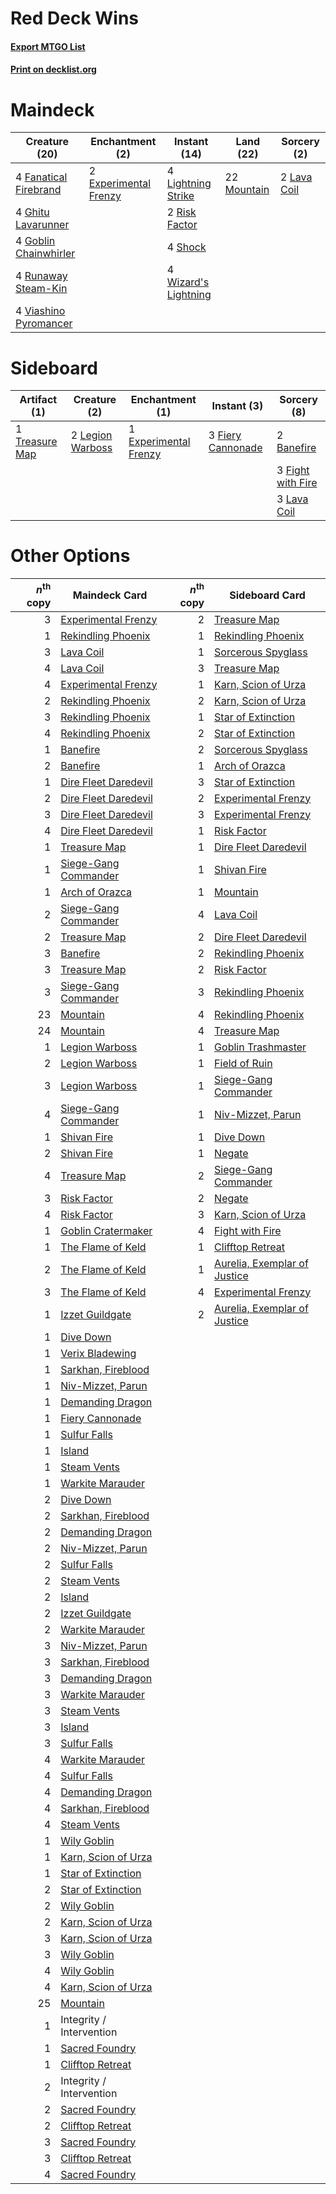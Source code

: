 # Red Deck Wins

#### [Export MTGO List](../collection/Red%20Deck%20Wins/Red%20Deck%20Wins.txt)
#### [Print on decklist.org](http://decklist.org/?deckmain=2%09Experimental%20Frenzy%0A4%09Fanatical%20Firebrand%0A4%09Ghitu%20Lavarunner%0A4%09Goblin%20Chainwhirler%0A2%09Lava%20Coil%0A4%09Lightning%20Strike%0A22%09Mountain%0A2%09Risk%20Factor%0A4%09Runaway%20Steam-Kin%0A4%09Shock%0A4%09Viashino%20Pyromancer%0A4%09Wizard's%20Lightning&deckside=2%09Banefire%0A1%09Experimental%20Frenzy%0A3%09Fiery%20Cannonade%0A3%09Fight%20with%20Fire%0A3%09Lava%20Coil%0A2%09Legion%20Warboss%0A1%09Treasure%20Map)
# Maindeck

|                                         Creature (20)                                          |                                        Enchantment (2)                                         |                                         Instant (14)                                          |                                      Land (22)                                       |                                     Sorcery (2)                                      |
|------------------------------------------------------------------------------------------------|------------------------------------------------------------------------------------------------|-----------------------------------------------------------------------------------------------|--------------------------------------------------------------------------------------|--------------------------------------------------------------------------------------|
|4 [Fanatical Firebrand](http://gatherer.wizards.com/Pages/Card/Details.aspx?multiverseid=439758)|2 [Experimental Frenzy](http://gatherer.wizards.com/Pages/Card/Details.aspx?multiverseid=452849)|4 [Lightning Strike](http://gatherer.wizards.com/Pages/Card/Details.aspx?multiverseid=435303)  |22 [Mountain](http://gatherer.wizards.com/Pages/Card/Details.aspx?multiverseid=439604)|2 [Lava Coil](http://gatherer.wizards.com/Pages/Card/Details.aspx?multiverseid=452858)|
|4 [Ghitu Lavarunner](http://gatherer.wizards.com/Pages/Card/Details.aspx?multiverseid=443015)   |                                                                                                |2 [Risk Factor](http://gatherer.wizards.com/Pages/Card/Details.aspx?multiverseid=452863)       |                                                                                      |                                                                                      |
|4 [Goblin Chainwhirler](http://gatherer.wizards.com/Pages/Card/Details.aspx?multiverseid=443017)|                                                                                                |4 [Shock](http://gatherer.wizards.com/Pages/Card/Details.aspx?multiverseid=386365)             |                                                                                      |                                                                                      |
|4 [Runaway Steam-Kin](http://gatherer.wizards.com/Pages/Card/Details.aspx?multiverseid=452865)  |                                                                                                |4 [Wizard's Lightning](http://gatherer.wizards.com/Pages/Card/Details.aspx?multiverseid=443040)|                                                                                      |                                                                                      |
|4 [Viashino Pyromancer](http://gatherer.wizards.com/Pages/Card/Details.aspx?multiverseid=447302)|                                                                                                |                                                                                               |                                                                                      |                                                                                      |


# Sideboard

|                                      Artifact (1)                                       |                                       Creature (2)                                        |                                        Enchantment (1)                                         |                                        Instant (3)                                         |                                        Sorcery (8)                                         |
|-----------------------------------------------------------------------------------------|-------------------------------------------------------------------------------------------|------------------------------------------------------------------------------------------------|--------------------------------------------------------------------------------------------|--------------------------------------------------------------------------------------------|
|1 [Treasure Map](http://gatherer.wizards.com/Pages/Card/Details.aspx?multiverseid=435410)|2 [Legion Warboss](http://gatherer.wizards.com/Pages/Card/Details.aspx?multiverseid=452859)|1 [Experimental Frenzy](http://gatherer.wizards.com/Pages/Card/Details.aspx?multiverseid=452849)|3 [Fiery Cannonade](http://gatherer.wizards.com/Pages/Card/Details.aspx?multiverseid=435297)|2 [Banefire](http://gatherer.wizards.com/Pages/Card/Details.aspx?multiverseid=397676)       |
|                                                                                         |                                                                                           |                                                                                                |                                                                                            |3 [Fight with Fire](http://gatherer.wizards.com/Pages/Card/Details.aspx?multiverseid=443007)|
|                                                                                         |                                                                                           |                                                                                                |                                                                                            |3 [Lava Coil](http://gatherer.wizards.com/Pages/Card/Details.aspx?multiverseid=452858)      |


# Other Options

|*n*<sup>th</sup> copy|                                         Maindeck Card                                         |*n*<sup>th</sup> copy|                                            Sideboard Card                                             |
|--------------------:|-----------------------------------------------------------------------------------------------|--------------------:|-------------------------------------------------------------------------------------------------------|
|                    3|[Experimental Frenzy](http://gatherer.wizards.com/Pages/Card/Details.aspx?multiverseid=452849) |                    2|[Treasure Map](http://gatherer.wizards.com/Pages/Card/Details.aspx?multiverseid=435410)                |
|                    1|[Rekindling Phoenix](http://gatherer.wizards.com/Pages/Card/Details.aspx?multiverseid=439768)  |                    1|[Rekindling Phoenix](http://gatherer.wizards.com/Pages/Card/Details.aspx?multiverseid=439768)          |
|                    3|[Lava Coil](http://gatherer.wizards.com/Pages/Card/Details.aspx?multiverseid=452858)           |                    1|[Sorcerous Spyglass](http://gatherer.wizards.com/Pages/Card/Details.aspx?multiverseid=435407)          |
|                    4|[Lava Coil](http://gatherer.wizards.com/Pages/Card/Details.aspx?multiverseid=452858)           |                    3|[Treasure Map](http://gatherer.wizards.com/Pages/Card/Details.aspx?multiverseid=435410)                |
|                    4|[Experimental Frenzy](http://gatherer.wizards.com/Pages/Card/Details.aspx?multiverseid=452849) |                    1|[Karn, Scion of Urza](http://gatherer.wizards.com/Pages/Card/Details.aspx?multiverseid=442889)         |
|                    2|[Rekindling Phoenix](http://gatherer.wizards.com/Pages/Card/Details.aspx?multiverseid=439768)  |                    2|[Karn, Scion of Urza](http://gatherer.wizards.com/Pages/Card/Details.aspx?multiverseid=442889)         |
|                    3|[Rekindling Phoenix](http://gatherer.wizards.com/Pages/Card/Details.aspx?multiverseid=439768)  |                    1|[Star of Extinction](http://gatherer.wizards.com/Pages/Card/Details.aspx?multiverseid=435315)          |
|                    4|[Rekindling Phoenix](http://gatherer.wizards.com/Pages/Card/Details.aspx?multiverseid=439768)  |                    2|[Star of Extinction](http://gatherer.wizards.com/Pages/Card/Details.aspx?multiverseid=435315)          |
|                    1|[Banefire](http://gatherer.wizards.com/Pages/Card/Details.aspx?multiverseid=397676)            |                    2|[Sorcerous Spyglass](http://gatherer.wizards.com/Pages/Card/Details.aspx?multiverseid=435407)          |
|                    2|[Banefire](http://gatherer.wizards.com/Pages/Card/Details.aspx?multiverseid=397676)            |                    1|[Arch of Orazca](http://gatherer.wizards.com/Pages/Card/Details.aspx?multiverseid=439849)              |
|                    1|[Dire Fleet Daredevil](http://gatherer.wizards.com/Pages/Card/Details.aspx?multiverseid=439756)|                    3|[Star of Extinction](http://gatherer.wizards.com/Pages/Card/Details.aspx?multiverseid=435315)          |
|                    2|[Dire Fleet Daredevil](http://gatherer.wizards.com/Pages/Card/Details.aspx?multiverseid=439756)|                    2|[Experimental Frenzy](http://gatherer.wizards.com/Pages/Card/Details.aspx?multiverseid=452849)         |
|                    3|[Dire Fleet Daredevil](http://gatherer.wizards.com/Pages/Card/Details.aspx?multiverseid=439756)|                    3|[Experimental Frenzy](http://gatherer.wizards.com/Pages/Card/Details.aspx?multiverseid=452849)         |
|                    4|[Dire Fleet Daredevil](http://gatherer.wizards.com/Pages/Card/Details.aspx?multiverseid=439756)|                    1|[Risk Factor](http://gatherer.wizards.com/Pages/Card/Details.aspx?multiverseid=452863)                 |
|                    1|[Treasure Map](http://gatherer.wizards.com/Pages/Card/Details.aspx?multiverseid=435410)        |                    1|[Dire Fleet Daredevil](http://gatherer.wizards.com/Pages/Card/Details.aspx?multiverseid=439756)        |
|                    1|[Siege-Gang Commander](http://gatherer.wizards.com/Pages/Card/Details.aspx?multiverseid=413689)|                    1|[Shivan Fire](http://gatherer.wizards.com/Pages/Card/Details.aspx?multiverseid=443030)                 |
|                    1|[Arch of Orazca](http://gatherer.wizards.com/Pages/Card/Details.aspx?multiverseid=439849)      |                    1|[Mountain](http://gatherer.wizards.com/Pages/Card/Details.aspx?multiverseid=439604)                    |
|                    2|[Siege-Gang Commander](http://gatherer.wizards.com/Pages/Card/Details.aspx?multiverseid=413689)|                    4|[Lava Coil](http://gatherer.wizards.com/Pages/Card/Details.aspx?multiverseid=452858)                   |
|                    2|[Treasure Map](http://gatherer.wizards.com/Pages/Card/Details.aspx?multiverseid=435410)        |                    2|[Dire Fleet Daredevil](http://gatherer.wizards.com/Pages/Card/Details.aspx?multiverseid=439756)        |
|                    3|[Banefire](http://gatherer.wizards.com/Pages/Card/Details.aspx?multiverseid=397676)            |                    2|[Rekindling Phoenix](http://gatherer.wizards.com/Pages/Card/Details.aspx?multiverseid=439768)          |
|                    3|[Treasure Map](http://gatherer.wizards.com/Pages/Card/Details.aspx?multiverseid=435410)        |                    2|[Risk Factor](http://gatherer.wizards.com/Pages/Card/Details.aspx?multiverseid=452863)                 |
|                    3|[Siege-Gang Commander](http://gatherer.wizards.com/Pages/Card/Details.aspx?multiverseid=413689)|                    3|[Rekindling Phoenix](http://gatherer.wizards.com/Pages/Card/Details.aspx?multiverseid=439768)          |
|                   23|[Mountain](http://gatherer.wizards.com/Pages/Card/Details.aspx?multiverseid=439604)            |                    4|[Rekindling Phoenix](http://gatherer.wizards.com/Pages/Card/Details.aspx?multiverseid=439768)          |
|                   24|[Mountain](http://gatherer.wizards.com/Pages/Card/Details.aspx?multiverseid=439604)            |                    4|[Treasure Map](http://gatherer.wizards.com/Pages/Card/Details.aspx?multiverseid=435410)                |
|                    1|[Legion Warboss](http://gatherer.wizards.com/Pages/Card/Details.aspx?multiverseid=452859)      |                    1|[Goblin Trashmaster](http://gatherer.wizards.com/Pages/Card/Details.aspx?multiverseid=447280)          |
|                    2|[Legion Warboss](http://gatherer.wizards.com/Pages/Card/Details.aspx?multiverseid=452859)      |                    1|[Field of Ruin](http://gatherer.wizards.com/Pages/Card/Details.aspx?multiverseid=435415)               |
|                    3|[Legion Warboss](http://gatherer.wizards.com/Pages/Card/Details.aspx?multiverseid=452859)      |                    1|[Siege-Gang Commander](http://gatherer.wizards.com/Pages/Card/Details.aspx?multiverseid=413689)        |
|                    4|[Siege-Gang Commander](http://gatherer.wizards.com/Pages/Card/Details.aspx?multiverseid=413689)|                    1|[Niv-Mizzet, Parun](http://gatherer.wizards.com/Pages/Card/Details.aspx?multiverseid=452942)           |
|                    1|[Shivan Fire](http://gatherer.wizards.com/Pages/Card/Details.aspx?multiverseid=443030)         |                    1|[Dive Down](http://gatherer.wizards.com/Pages/Card/Details.aspx?multiverseid=435205)                   |
|                    2|[Shivan Fire](http://gatherer.wizards.com/Pages/Card/Details.aspx?multiverseid=443030)         |                    1|[Negate](http://gatherer.wizards.com/Pages/Card/Details.aspx?multiverseid=447135)                      |
|                    4|[Treasure Map](http://gatherer.wizards.com/Pages/Card/Details.aspx?multiverseid=435410)        |                    2|[Siege-Gang Commander](http://gatherer.wizards.com/Pages/Card/Details.aspx?multiverseid=413689)        |
|                    3|[Risk Factor](http://gatherer.wizards.com/Pages/Card/Details.aspx?multiverseid=452863)         |                    2|[Negate](http://gatherer.wizards.com/Pages/Card/Details.aspx?multiverseid=447135)                      |
|                    4|[Risk Factor](http://gatherer.wizards.com/Pages/Card/Details.aspx?multiverseid=452863)         |                    3|[Karn, Scion of Urza](http://gatherer.wizards.com/Pages/Card/Details.aspx?multiverseid=442889)         |
|                    1|[Goblin Cratermaker](http://gatherer.wizards.com/Pages/Card/Details.aspx?multiverseid=452853)  |                    4|[Fight with Fire](http://gatherer.wizards.com/Pages/Card/Details.aspx?multiverseid=443007)             |
|                    1|[The Flame of Keld](http://gatherer.wizards.com/Pages/Card/Details.aspx?multiverseid=443011)   |                    1|[Clifftop Retreat](http://gatherer.wizards.com/Pages/Card/Details.aspx?multiverseid=241980)            |
|                    2|[The Flame of Keld](http://gatherer.wizards.com/Pages/Card/Details.aspx?multiverseid=443011)   |                    1|[Aurelia, Exemplar of Justice](http://gatherer.wizards.com/Pages/Card/Details.aspx?multiverseid=452903)|
|                    3|[The Flame of Keld](http://gatherer.wizards.com/Pages/Card/Details.aspx?multiverseid=443011)   |                    4|[Experimental Frenzy](http://gatherer.wizards.com/Pages/Card/Details.aspx?multiverseid=452849)         |
|                    1|[Izzet Guildgate](http://gatherer.wizards.com/Pages/Card/Details.aspx?multiverseid=426062)     |                    2|[Aurelia, Exemplar of Justice](http://gatherer.wizards.com/Pages/Card/Details.aspx?multiverseid=452903)|
|                    1|[Dive Down](http://gatherer.wizards.com/Pages/Card/Details.aspx?multiverseid=435205)           |                     |                                                                                                       |
|                    1|[Verix Bladewing](http://gatherer.wizards.com/Pages/Card/Details.aspx?multiverseid=443037)     |                     |                                                                                                       |
|                    1|[Sarkhan, Fireblood](http://gatherer.wizards.com/Pages/Card/Details.aspx?multiverseid=447290)  |                     |                                                                                                       |
|                    1|[Niv-Mizzet, Parun](http://gatherer.wizards.com/Pages/Card/Details.aspx?multiverseid=452942)   |                     |                                                                                                       |
|                    1|[Demanding Dragon](http://gatherer.wizards.com/Pages/Card/Details.aspx?multiverseid=447271)    |                     |                                                                                                       |
|                    1|[Fiery Cannonade](http://gatherer.wizards.com/Pages/Card/Details.aspx?multiverseid=435297)     |                     |                                                                                                       |
|                    1|[Sulfur Falls](http://gatherer.wizards.com/Pages/Card/Details.aspx?multiverseid=241987)        |                     |                                                                                                       |
|                    1|[Island](http://gatherer.wizards.com/Pages/Card/Details.aspx?multiverseid=439602)              |                     |                                                                                                       |
|                    1|[Steam Vents](http://gatherer.wizards.com/Pages/Card/Details.aspx?multiverseid=405109)         |                     |                                                                                                       |
|                    1|[Warkite Marauder](http://gatherer.wizards.com/Pages/Card/Details.aspx?multiverseid=439717)    |                     |                                                                                                       |
|                    2|[Dive Down](http://gatherer.wizards.com/Pages/Card/Details.aspx?multiverseid=435205)           |                     |                                                                                                       |
|                    2|[Sarkhan, Fireblood](http://gatherer.wizards.com/Pages/Card/Details.aspx?multiverseid=447290)  |                     |                                                                                                       |
|                    2|[Demanding Dragon](http://gatherer.wizards.com/Pages/Card/Details.aspx?multiverseid=447271)    |                     |                                                                                                       |
|                    2|[Niv-Mizzet, Parun](http://gatherer.wizards.com/Pages/Card/Details.aspx?multiverseid=452942)   |                     |                                                                                                       |
|                    2|[Sulfur Falls](http://gatherer.wizards.com/Pages/Card/Details.aspx?multiverseid=241987)        |                     |                                                                                                       |
|                    2|[Steam Vents](http://gatherer.wizards.com/Pages/Card/Details.aspx?multiverseid=405109)         |                     |                                                                                                       |
|                    2|[Island](http://gatherer.wizards.com/Pages/Card/Details.aspx?multiverseid=439602)              |                     |                                                                                                       |
|                    2|[Izzet Guildgate](http://gatherer.wizards.com/Pages/Card/Details.aspx?multiverseid=426062)     |                     |                                                                                                       |
|                    2|[Warkite Marauder](http://gatherer.wizards.com/Pages/Card/Details.aspx?multiverseid=439717)    |                     |                                                                                                       |
|                    3|[Niv-Mizzet, Parun](http://gatherer.wizards.com/Pages/Card/Details.aspx?multiverseid=452942)   |                     |                                                                                                       |
|                    3|[Sarkhan, Fireblood](http://gatherer.wizards.com/Pages/Card/Details.aspx?multiverseid=447290)  |                     |                                                                                                       |
|                    3|[Demanding Dragon](http://gatherer.wizards.com/Pages/Card/Details.aspx?multiverseid=447271)    |                     |                                                                                                       |
|                    3|[Warkite Marauder](http://gatherer.wizards.com/Pages/Card/Details.aspx?multiverseid=439717)    |                     |                                                                                                       |
|                    3|[Steam Vents](http://gatherer.wizards.com/Pages/Card/Details.aspx?multiverseid=405109)         |                     |                                                                                                       |
|                    3|[Island](http://gatherer.wizards.com/Pages/Card/Details.aspx?multiverseid=439602)              |                     |                                                                                                       |
|                    3|[Sulfur Falls](http://gatherer.wizards.com/Pages/Card/Details.aspx?multiverseid=241987)        |                     |                                                                                                       |
|                    4|[Warkite Marauder](http://gatherer.wizards.com/Pages/Card/Details.aspx?multiverseid=439717)    |                     |                                                                                                       |
|                    4|[Sulfur Falls](http://gatherer.wizards.com/Pages/Card/Details.aspx?multiverseid=241987)        |                     |                                                                                                       |
|                    4|[Demanding Dragon](http://gatherer.wizards.com/Pages/Card/Details.aspx?multiverseid=447271)    |                     |                                                                                                       |
|                    4|[Sarkhan, Fireblood](http://gatherer.wizards.com/Pages/Card/Details.aspx?multiverseid=447290)  |                     |                                                                                                       |
|                    4|[Steam Vents](http://gatherer.wizards.com/Pages/Card/Details.aspx?multiverseid=405109)         |                     |                                                                                                       |
|                    1|[Wily Goblin](http://gatherer.wizards.com/Pages/Card/Details.aspx?multiverseid=435329)         |                     |                                                                                                       |
|                    1|[Karn, Scion of Urza](http://gatherer.wizards.com/Pages/Card/Details.aspx?multiverseid=442889) |                     |                                                                                                       |
|                    1|[Star of Extinction](http://gatherer.wizards.com/Pages/Card/Details.aspx?multiverseid=435315)  |                     |                                                                                                       |
|                    2|[Star of Extinction](http://gatherer.wizards.com/Pages/Card/Details.aspx?multiverseid=435315)  |                     |                                                                                                       |
|                    2|[Wily Goblin](http://gatherer.wizards.com/Pages/Card/Details.aspx?multiverseid=435329)         |                     |                                                                                                       |
|                    2|[Karn, Scion of Urza](http://gatherer.wizards.com/Pages/Card/Details.aspx?multiverseid=442889) |                     |                                                                                                       |
|                    3|[Karn, Scion of Urza](http://gatherer.wizards.com/Pages/Card/Details.aspx?multiverseid=442889) |                     |                                                                                                       |
|                    3|[Wily Goblin](http://gatherer.wizards.com/Pages/Card/Details.aspx?multiverseid=435329)         |                     |                                                                                                       |
|                    4|[Wily Goblin](http://gatherer.wizards.com/Pages/Card/Details.aspx?multiverseid=435329)         |                     |                                                                                                       |
|                    4|[Karn, Scion of Urza](http://gatherer.wizards.com/Pages/Card/Details.aspx?multiverseid=442889) |                     |                                                                                                       |
|                   25|[Mountain](http://gatherer.wizards.com/Pages/Card/Details.aspx?multiverseid=439604)            |                     |                                                                                                       |
|                    1|Integrity / Intervention                                                                       |                     |                                                                                                       |
|                    1|[Sacred Foundry](http://gatherer.wizards.com/Pages/Card/Details.aspx?multiverseid=405106)      |                     |                                                                                                       |
|                    1|[Clifftop Retreat](http://gatherer.wizards.com/Pages/Card/Details.aspx?multiverseid=241980)    |                     |                                                                                                       |
|                    2|Integrity / Intervention                                                                       |                     |                                                                                                       |
|                    2|[Sacred Foundry](http://gatherer.wizards.com/Pages/Card/Details.aspx?multiverseid=405106)      |                     |                                                                                                       |
|                    2|[Clifftop Retreat](http://gatherer.wizards.com/Pages/Card/Details.aspx?multiverseid=241980)    |                     |                                                                                                       |
|                    3|[Sacred Foundry](http://gatherer.wizards.com/Pages/Card/Details.aspx?multiverseid=405106)      |                     |                                                                                                       |
|                    3|[Clifftop Retreat](http://gatherer.wizards.com/Pages/Card/Details.aspx?multiverseid=241980)    |                     |                                                                                                       |
|                    4|[Sacred Foundry](http://gatherer.wizards.com/Pages/Card/Details.aspx?multiverseid=405106)      |                     |                                                                                                       |

